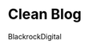 ---
title: "Clean Blog"
github: https://github.com/BlackrockDigital/startbootstrap-clean-blog-jekyll
demo: http://blackrockdigital.github.io/startbootstrap-clean-blog-jekyll/
author: BlackrockDigital
ssg:
  - Jekyll
css:
  - Bootstrap
---